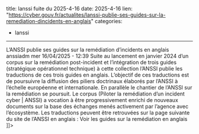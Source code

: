  
title: lanssi fuite du 2025-4-16
date: 2025-4-16
lien: "https://cyber.gouv.fr/actualites/lanssi-publie-ses-guides-sur-la-remediation-dincidents-en-anglais"
categories:
  - lanssi
---

L’ANSSI publie ses guides sur la remédiation d’incidents en anglais anssiadm mer 16/04/2025 - 12:39 Suite au lancement
en janvier 2024
d’un corpus sur la remédiation post-incident et l’intégration de trois guides (stratégique
opérationnel
technique) à cette collection
l’ANSSI publie les traductions de ces trois guides en anglais. L’objectif de ces traductions est de poursuivre la diffusion des piliers doctrinaux élaborés par l’ANSSI
à l’échelle européenne et internationale. En parallèle
le chantier de l’ANSSI sur la remédiation se poursuit. Le corpus (Piloter la remédiation d’un incident cyber | ANSSI) a vocation à être progressivement enrichi de nouveaux documents
sur la base des échanges menés activement par l’agence avec l’écosystème. Les traductions peuvent être retrouvées sur la page suivante du site de l’ANSSI en anglais : Voir les guides sur la remédiation en anglais ]]>

